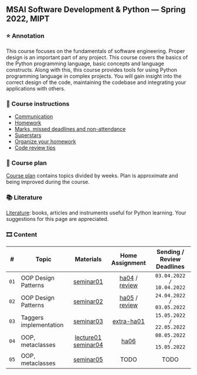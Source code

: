 ## MSAI Software Development & Python — Spring 2022, MIPT

### ⭐ Annotation

This course focuses on the fundamentals of software engineering. Proper design is an important part of any project.
This course covers the basics of the Python programming language, basic concepts and language constructs.
Along with this, this course provides tools for using Python programming language in complex projects.
You will gain insight into the correct design of the code, maintaining the codebase and integrating your applications with others.


### 📜 Course instructions

- [Communication](/docs/course-instructions.md#communication)
- [Homework](/docs/course-instructions.md#homework)
- [Marks, missed deadlines and non-attendance](/docs/course-instructions.md#marks-missed-deadlines-and-non-attendance)
- [Superstars](/docs/course-instructions.md#superstars)
- [Organize your homework](/docs/organize-your-homework.md)
- [Code review tips](/docs/code-review-tips.md)


### 🧪 Course plan

[Course plan](https://docs.google.com/spreadsheets/d/1c5XwYjlHEMzss1aDqfOCiQ4AMHENj7TksRL03eszhUk/edit?usp=sharing) contains topics divided by weeks. Plan is approximate and being improved during the course.


### 📚 Literature

[Literature](/docs/literature.md): books, articles and instruments useful for Python learning. Your suggestions for this page are appreciated.


### 🎞 Content

| # | Topic | Materials | Home Assignment | Sending / Review Deadlines |
|:-:| ----- |:---------:|:---------------:|:--------------------------:|
| `01` | OOP Design Patterns | [seminar01](/week01_oop_design_patterns/seminar) | [ha04](https://docs.google.com/forms/d/e/1FAIpQLSeFMMhzQpOTDHps4HOFhntkh0v3BliFRqURkj354rnNWfg2jA/viewform?usp=sf_link) / [review](https://docs.google.com/spreadsheets/d/1kEhRI-WwldG-0Iwpzc4kiT-DPNC609Uc0EalA4KmV5o/edit?usp=sharing) | `03.04.2022 / 10.04.2022` |
| `02` | OOP Design Patterns | [seminar02](/week02_oop_design_patterns/seminar) | [ha05](https://docs.google.com/forms/d/e/1FAIpQLSfPWPvN9tXwobPUVL1d7tuFS_0g1TyBzzVXGa-Hs4EDhyl1Fw/viewform?usp=sf_link) / [review](https://docs.google.com/spreadsheets/d/1eYIiT_0ll0WjohpwAOgyJsQFH604Xbu7VIB7tjSYxL8/edit?usp=sharing) | `24.04.2022 / 03.05.2022` |
| `03` | Taggers implementation | [seminar03](/week03_taggers_implementation/seminar) | [extra-ha01](https://docs.google.com/forms/d/e/1FAIpQLScDiTLFqaT3WUUaXN5ow8PQ5oHYEl9hNSD7ogq4O5MDNxtA9A/viewform?usp=sf_link) | `15.05.2022 / 22.05.2022` |
| `04` | OOP, metaclasses | [lecture01](/week04_oop_metaclasses/lecture) [seminar04](/week04_oop_metaclasses/seminar) | [ha06](https://docs.google.com/forms/d/e/1FAIpQLSdOdeK6rgLjJh5Rmin0Wf0nezO_eRKhGfw3e_d-mz4--LTW2A/viewform?usp=sf_link) | `08.05.2022 / 15.05.2022` |
| `05` | OOP, metaclasses | [seminar05](/week05_threading_multiprocessing/seminar) | TODO | TODO |
